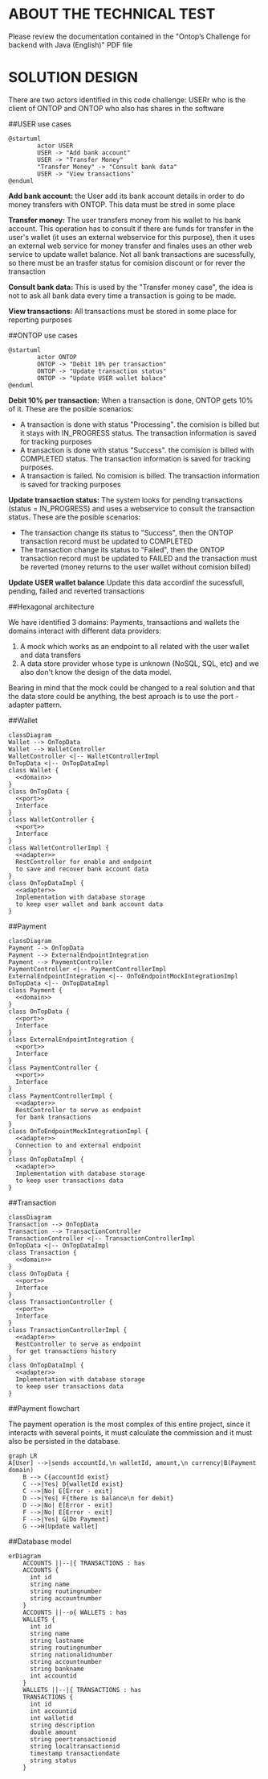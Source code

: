 # ABOUT THE TECHNICAL TEST

Please review the documentation contained in the "Ontop’s Challenge for backend with Java (English)" PDF file

# SOLUTION DESIGN

There are two actors identified in this code challenge: USERr who is the client of ONTOP and ONTOP who also has shares in the software  

##USER use cases
```plantuml
@startuml
        actor USER
        USER -> "Add bank account"
        USER -> "Transfer Money"
        "Transfer Money" -> "Consult bank data"
        USER -> "View transactions"
@enduml
```
**Add bank account:** the User add its bank account details in order to do money transfers with ONTOP. This data must be stred in some place

**Transfer money:** The user transfers money from his wallet to his bank account. This operation has to consult if there are funds for transfer in the user's wallet (it uses an external webservice for this purpose), then it uses an external web service for money transfer and finales uses an other web service to update wallet balance. Not all bank transactions are sucessfully, so there must be an trasfer status for comision discount or for rever the transaction  

**Consult bank data:** This is used by the "Transfer money case", the idea is not to ask all bank data every time a transaction is going to be made. 

**View transactions:** All transactions must be stored in some place for reporting purposes

##ONTOP use cases
```plantuml
@startuml
        actor ONTOP
        ONTOP -> "Debit 10% per transaction"
        ONTOP -> "Update transaction status"
        ONTOP -> "Update USER wallet balace"
@enduml
```
**Debit 10% per transaction:** When a transaction is done, ONTOP gets 10% of it. These are the posible scenarios:
* A transaction is done with status "Processing". the comision is billed but it stays with IN_PROGRESS status. The transaction information is saved for tracking purposes  
* A transaction is done with status "Success". the comision is billed with COMPLETED status. The transaction information is saved for tracking purposes.
* A transaction is failed. No comision is billed. The transaction information is saved for tracking purposes

**Update transaction status:** The system looks for pending transactions (status = IN_PROGRESS) and uses a webservice to consult the transaction status. These are the posible scenarios:
* The transaction change its status to "Success", then the ONTOP transaction record must be updated to COMPLETED
* The transaction change its status to "Failed", then the ONTOP transaction record must be updated to FAILED and the transaction must be reverted (money returns to the user wallet without comision billed)

**Update USER wallet balance** Update this data accordinf the sucessfull, pending, failed and reverted transactions

##Hexagonal architecture

We have identified 3 domains: Payments, transactions and wallets
the domains interact with different data providers:
1. A mock which works as an endpoint to all related with the user wallet and data transfers
2. A data store provider whose type is unknown (NoSQL, SQL, etc) and we also don't know the design of the data model.

Bearing in mind that the mock could be changed to a real solution and that the data store could be anything, the best aproach is to use the port - adapter pattern.

##Wallet 

```mermaid
classDiagram
Wallet --> OnTopData
Wallet --> WalletController
WalletController <|-- WalletControllerImpl
OnTopData <|-- OnTopDataImpl
class Wallet {
  <<domain>>
}
class OnTopData {
  <<port>>
  Interface
}  
class WalletController {
  <<port>>
  Interface
}
class WalletControllerImpl {
  <<adapter>>
  RestController for enable and endpoint
  to save and recover bank account data  
}
class OnTopDataImpl {
  <<adapter>>
  Implementation with database storage
  to keep user wallet and bank account data
}
```

##Payment 

```mermaid
classDiagram
Payment --> OnTopData
Payment --> ExternalEndpointIntegration
Payment --> PaymentController
PaymentController <|-- PaymentControllerImpl
ExternalEndpointIntegration <|-- OnToEndpointMockIntegrationImpl
OnTopData <|-- OnTopDataImpl
class Payment {
  <<domain>>
}
class OnTopData {
  <<port>>
  Interface
}  
class ExternalEndpointIntegration {
  <<port>>
  Interface
}
class PaymentController {
  <<port>>
  Interface
}
class PaymentControllerImpl {
  <<adapter>>
  RestController to serve as endpoint
  for bank transactions
}
class OnToEndpointMockIntegrationImpl {
  <<adapter>>
  Connection to and external endpoint
}
class OnTopDataImpl {
  <<adapter>>
  Implementation with database storage
  to keep user transactions data
}
```
##Transaction 

```mermaid
classDiagram
Transaction --> OnTopData
Transaction --> TransactionController
TransactionController <|-- TransactionControllerImpl
OnTopData <|-- OnTopDataImpl
class Transaction {
  <<domain>>
}
class OnTopData {
  <<port>>
  Interface
}  
class TransactionController {
  <<port>>
  Interface
}
class TransactionControllerImpl {
  <<adapter>>
  RestController to serve as endpoint
  for get transactions history
}
class OnTopDataImpl {
  <<adapter>>
  Implementation with database storage
  to keep user transactions data
}
```

##Payment flowchart

The payment operation is the most complex of this entire project, since it interacts with several points, it must calculate the commission and it must also be persisted in the database.

```mermaid
graph LR
A[User] -->|sends accountId,\n walletId, amount,\n currency|B(Payment domain)
    B --> C{accountId exist}
    C -->|Yes| D{walletId exist}
    C -->|No| E[Error - exit]
    D -->|Yes| F{there is balance\n for debit}
    D -->|No| E[Error - exit]
    F -->|No| E[Error - exit]
    F -->|Yes| G[Do Payment]
    G -->H[Update wallet]
```



##Database model

```mermaid
erDiagram
    ACCOUNTS ||--|{ TRANSACTIONS : has
    ACCOUNTS {
      int id
      string name
      string routingnumber
      string accountnumber
    }
    ACCOUNTS ||--o{ WALLETS : has
    WALLETS {
      int id
      string name
      string lastname
      string routingnumber
      string nationalidnumber
      string accountnumber
      string bankname
      int accountid
    }
    WALLETS ||--|{ TRANSACTIONS : has
    TRANSACTIONS {
      int id
      int accountid
      int walletid
      string description
      double amount
      string peertransactionid
      string localtransactionid      
      timestamp transactiondate
      string status
    }
```
